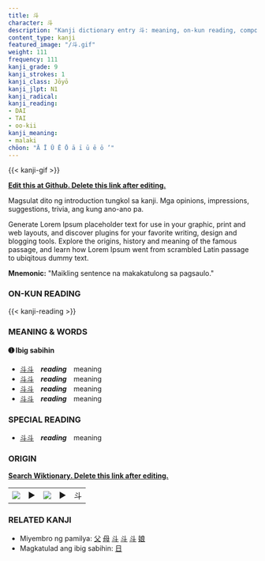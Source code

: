```yaml
---
title: 斗
character: 斗
description: "Kanji dictionary entry 斗: meaning, on-kun reading, compounds, origin, related kanji"
content_type: kanji
featured_image: "/斗.gif"
weight: 111
frequency: 111
kanji_grade: 9
kanji_strokes: 1
kanji_class: Jōyō
kanji_jlpt: N1
kanji_radical: 
kanji_reading: 
- DAI
- TAI
- oo-kii
kanji_meaning:
- malaki
chōon: "Ā Ī Ū Ē Ō ā ī ū ē ō ’"
---
```

[//]: # (Don't edit the line below. Kanji animated GIF code is automatically generated.)
{{< kanji-gif >}}

[//]: # (Edit below this line.)

**[Edit this at Github. Delete this link after editing.](https://github.com/tim0g/tim/tree/main/content/kanji/斗/index.md)**

Magsulat dito ng introduction tungkol sa kanji. Mga opinions, impressions, suggestions, trivia, ang kung ano-ano pa.

Generate Lorem Ipsum placeholder text for use in your graphic, print and web layouts, and discover plugins for your favorite writing, design and blogging tools. Explore the origins, history and meaning of the famous passage, and learn how Lorem Ipsum went from scrambled Latin passage to ubiqitous dummy text.
 
**Mnemonic:** "Maikling sentence na makakatulong sa pagsaulo."

### ON-KUN READING

[//]: # (Don't edit the line below. ON-KUN READING code is automatically generated.)
{{< kanji-reading >}}

### MEANING & WORDS

#### ➊ **Ibig sabihin**
  - [斗](../斗)[斗](../斗)　***reading***　meaning
  - [斗](../斗)[斗](../斗)　***reading***　meaning
  - [斗](../斗)[斗](../斗)　***reading***　meaning
  - [斗](../斗)[斗](../斗)　***reading***　meaning

### SPECIAL READING
  - [斗](../斗)[斗](../斗)　***reading***　meaning

### ORIGIN

**[Search Wiktionary. Delete this link after editing.](https://wiktionary.org/wiki/斗)**
<table class="kanji-table"><tr><td>
<img src="60px-斗-bronze.svg.png">
</td><td>▶</td><td>
<img src="60px-斗-oracle.svg.png">
</td><td>▶</td>
<td class="kanji-origin">斗</td>
</tr></table>

### RELATED KANJI
- Miyembro ng pamilya: [父](../父) [母](../母) [斗](../斗) [斗](../斗) [斗](../斗) [娘](../娘)
- Magkatulad ang ibig sabihin: [日](../日)
